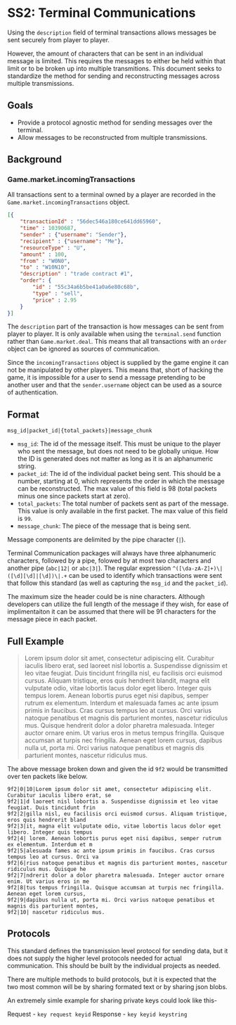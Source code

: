 # SS2: Terminal Communications

Using the `description` field of terminal transactions allows messages be sent securely from player to player.

However, the amount of characters that can be sent in an individual message is limited. This requires the messages to either be held within that limit or to be broken up into multiple transmitions. This document seeks to standardize the method for sending and reconstructing messages across multiple transmissions.


## Goals

* Provide a protocol agnostic method for sending messages over the terminal.
* Allow messages to be reconstructed from multiple transmissions.

## Background

### Game.market.incomingTransactions

All transactions sent to a terminal owned by a player are recorded in the `Game.market.incomingTransactions` object.

```json
[{
    "transactionId" : "56dec546a180ce641dd65960",
    "time" : 10390687,
    "sender" : {"username": "Sender"},
    "recipient" : {"username": "Me"},
    "resourceType" : "U",
    "amount" : 100,
    "from" : "W0N0",
    "to" : "W10N10",
    "description" : "trade contract #1",
    "order": {
        "id" : "55c34a6b5be41a0a6e80c68b",
        "type" : "sell",
        "price" : 2.95
    }
}]
```

The `description` part of the transaction is how messages can be sent from player to player. It is only available when using the `terminal.send` function rather than `Game.market.deal`. This means that all transactions with an `order` object can be ignored as sources of communication.

Since the `incomingTransactions` object is supplied by the game engine it can not be manipulated by other players. This means that, short of hacking the game, it is impossible for a user to send a message pretending to be another user and that the `sender.username` object can be used as a source of authentication.


## Format

`msg_id|packet_id|{total_packets}|message_chunk`

* `msg_id`: The id of the message itself. This must be unique to the player who sent the message, but does not need to be globally unique. How the ID is generated does not matter as long as it is an alphanumeric string.
* `packet_id`: The id of the individual packet being sent. This should be a number, starting at 0, which represents the order in which the message can be reconstructed. The max value of this field is 98 (total packets minus one since packets start at zero).
* `total_packets`: The total number of packets sent as part of the message. This value is only available in the first packet. The max value of this field is `99`.
* `message_chunk`: The piece of the message that is being sent.

Message components are delimited by the pipe character (`|`).

Terminal Communication packages will always have three alphanumeric characters, followed by a pipe, folowed by at most two characters and another pipe (`abc|12|` or `abc|3|`). The regular expression `^([\da-zA-Z]+)\|([\d][\d]|[\d])\|.+` can be used to identify which transactions were sent that follow this standard (as well as capturing the `msg_id` and the `packet_id`).


The maximum size the header could be is nine characters. Although developers can utilize the full length of the message if they wish, for ease of implimentaiton it can be assumed that there will be 91 characters for the message piece in each packet.


## Full Example

> Lorem ipsum dolor sit amet, consectetur adipiscing elit. Curabitur iaculis libero erat, sed laoreet nisl lobortis a. Suspendisse dignissim et leo vitae feugiat. Duis tincidunt fringilla nisl, eu facilisis orci euismod cursus. Aliquam tristique, eros quis hendrerit blandit, magna elit vulputate odio, vitae lobortis lacus dolor eget libero. Integer quis tempus lorem. Aenean lobortis purus eget nisi dapibus, semper rutrum ex elementum. Interdum et malesuada fames ac ante ipsum primis in faucibus. Cras cursus tempus leo at cursus. Orci varius natoque penatibus et magnis dis parturient montes, nascetur ridiculus mus. Quisque hendrerit dolor a dolor pharetra malesuada. Integer auctor ornare enim. Ut varius eros in metus tempus fringilla. Quisque accumsan at turpis nec fringilla. Aenean eget lorem cursus, dapibus nulla ut, porta mi. Orci varius natoque penatibus et magnis dis parturient montes, nascetur ridiculus mus.


The above message broken down and given the id `9f2` would be transmitted over ten packets like below.

`9f2|0|10|Lorem ipsum dolor sit amet, consectetur adipiscing elit. Curabitur iaculis libero erat, se`  
`9f2|1|d laoreet nisl lobortis a. Suspendisse dignissim et leo vitae feugiat. Duis tincidunt frin`  
`9f2|2|gilla nisl, eu facilisis orci euismod cursus. Aliquam tristique, eros quis hendrerit bland`  
`9f2|3|it, magna elit vulputate odio, vitae lobortis lacus dolor eget libero. Integer quis tempus`  
`9f2|4| lorem. Aenean lobortis purus eget nisi dapibus, semper rutrum ex elementum. Interdum et m`  
`9f2|5|alesuada fames ac ante ipsum primis in faucibus. Cras cursus tempus leo at cursus. Orci va`  
`9f2|6|rius natoque penatibus et magnis dis parturient montes, nascetur ridiculus mus. Quisque he`  
`9f2|7|ndrerit dolor a dolor pharetra malesuada. Integer auctor ornare enim. Ut varius eros in me`  
`9f2|8|tus tempus fringilla. Quisque accumsan at turpis nec fringilla. Aenean eget lorem cursus, `  
`9f2|9|dapibus nulla ut, porta mi. Orci varius natoque penatibus et magnis dis parturient montes,`  
`9f2|10| nascetur ridiculus mus.`  

## Protocols

This standard defines the transmission level protocol for sending data, but it does not supply the higher level protocols needed for actual communication. This should be built by the individual projects as needed.

There are multiple methods to build protocols, but it is expected that the two most common will be by sharing formated text or by sharing json blobs.

An extremely simle example for sharing private keys could look like this-

Request - `key request keyid`
Response - `key keyid keystring`
